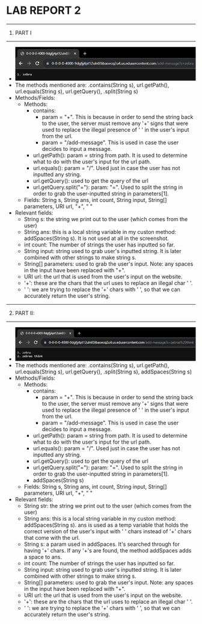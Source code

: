 # **LAB REPORT 2**
***

1. PART I

***

   * ![Image](add-message1.png)
   * The methods mentioned are: .contains(String s), url.getPath(), url.equals(String s), url.getQuery(), .split(String s)
   * Methods/Fields:
       * Methods:
          * contains:
              * param = "+". This is because in order to send the string back to the user, the server must remove any '+' signs that were used to replace the illegal presence of ' ' in the user's input from the url.
              * param = "/add-message". This is used in case the user decides to input a message.
          * url.getPath(): param = string from path. It is used to determine what to do with the user's input for the url path.
          * url.equals(): param = "/". Used just in case the user has not inputted any string.
          * url.getQuery(): used to get the query of the url
          * url.getQuery.split("="): param: "=". Used to split the string in order to grab the user-inputted string in parameters[1].
      * Fields: String s, String ans, int count, String input, String[] parameters, URI url, "+", " "
   * Relevant fields:
      * String s: the string we print out to the user (which comes from the user)
      * String ans: this is a local string variable in my custon method: addSpaces(String s). It is not used at all in the screenshot.
      * int count: The number of strings the user has inputted so far.
      * String input: string used to grab user's inputted string. It is later combined with other strings to make string s.
      * String[] parameters: used to grab the user's input. Note: any spaces in the input have been replaced with "+".
      * URI url: the url that is used from the user's input on the website.
      * '+': these are the chars that the url uses to replace an illegal char ' '.
      * ' ': we are trying to replace the '+' chars with ' ', so that we can accurately return the user's string.

***

2. PART II:

***

   * ![Image](add-message2.png)
   * The methods mentioned are: .contains(String s), url.getPath(), url.equals(String s), url.getQuery(), .split(String s), addSpaces(String s)
   * Methods/Fields:
       * Methods:
          * contains:
              * param = "+". This is because in order to send the string back to the user, the server must remove any '+' signs that were used to replace the illegal presence of ' ' in the user's input from the url.
              * param = "/add-message". This is used in case the user decides to input a message.
          * url.getPath(): param = string from path. It is used to determine what to do with the user's input for the url path.
          * url.equals(): param = "/". Used just in case the user has not inputted any string.
          * url.getQuery(): used to get the query of the url
          * url.getQuery.split("="): param: "=". Used to split the string in order to grab the user-inputted string in parameters[1].
          * addSpaces(String s)
      * Fields: String s, String ans, int count, String input, String[] parameters, URI url, "+", " "
   * Relevant fields:
      * String str: the string we print out to the user (which comes from the user)
      * String ans: this is a local string variable in my custon method: addSpaces(String s). ans is used as a temp variable that holds the correct version of the user's input with ' ' chars instead of '+' chars that come with the url.
      * String s: a param used in addSpaces. It's searched through for having '+' chars. If any '+'s are found, the method addSpaces adds a space to ans.
      * int count: The number of strings the user has inputted so far.
      * String input: string used to grab user's inputted string. It is later combined with other strings to make string s.
      * String[] parameters: used to grab the user's input. Note: any spaces in the input have been replaced with "+".
      * URI url: the url that is used from the user's input on the website.
      * '+': these are the chars that the url uses to replace an illegal char ' '.
      * ' ': we are trying to replace the '+' chars with ' ', so that we can accurately return the user's string.


    
